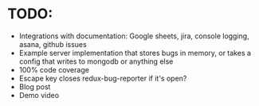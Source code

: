 # TODO:
* Integrations with documentation: Google sheets, jira, console logging, asana, github issues
* Example server implementation that stores bugs in memory, or takes a config that writes to mongodb or anything else
* 100% code coverage
* Escape key closes redux-bug-reporter if it's open?
* Blog post
* Demo video
